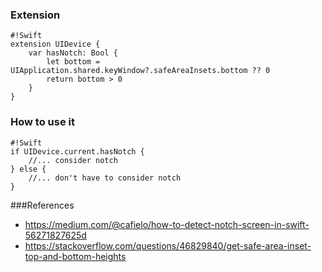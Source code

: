 ### Extension
```
#!Swift
extension UIDevice {
    var hasNotch: Bool {
        let bottom = UIApplication.shared.keyWindow?.safeAreaInsets.bottom ?? 0
        return bottom > 0
    }
}
```

### How to use it
```
#!Swift
if UIDevice.current.hasNotch {
    //... consider notch 
} else {
    //... don't have to consider notch 
}
```

###References
- https://medium.com/@cafielo/how-to-detect-notch-screen-in-swift-56271827625d
- https://stackoverflow.com/questions/46829840/get-safe-area-inset-top-and-bottom-heights